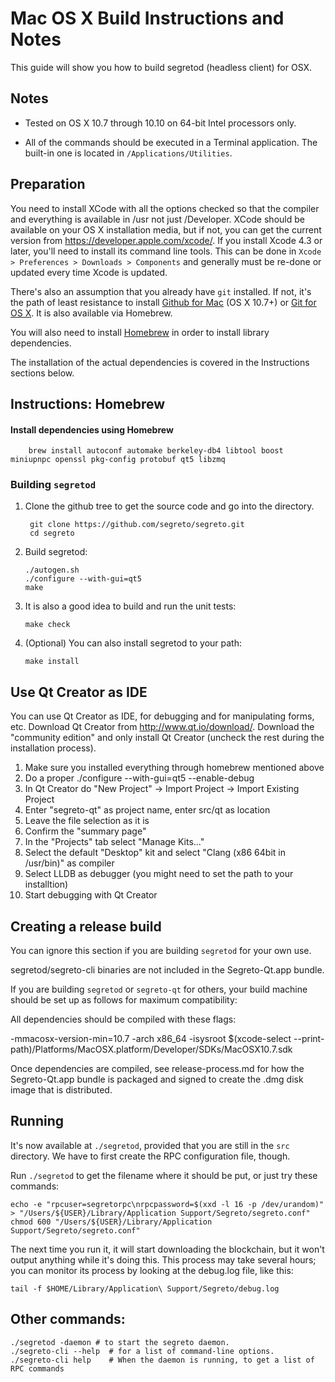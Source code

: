Mac OS X Build Instructions and Notes
====================================
This guide will show you how to build segretod (headless client) for OSX.

Notes
-----

* Tested on OS X 10.7 through 10.10 on 64-bit Intel processors only.

* All of the commands should be executed in a Terminal application. The
built-in one is located in `/Applications/Utilities`.

Preparation
-----------

You need to install XCode with all the options checked so that the compiler
and everything is available in /usr not just /Developer. XCode should be
available on your OS X installation media, but if not, you can get the
current version from https://developer.apple.com/xcode/. If you install
Xcode 4.3 or later, you'll need to install its command line tools. This can
be done in `Xcode > Preferences > Downloads > Components` and generally must
be re-done or updated every time Xcode is updated.

There's also an assumption that you already have `git` installed. If
not, it's the path of least resistance to install [Github for Mac](https://mac.github.com/)
(OS X 10.7+) or
[Git for OS X](https://code.google.com/p/git-osx-installer/). It is also
available via Homebrew.

You will also need to install [Homebrew](http://brew.sh) in order to install library
dependencies.

The installation of the actual dependencies is covered in the Instructions
sections below.

Instructions: Homebrew
----------------------

#### Install dependencies using Homebrew

        brew install autoconf automake berkeley-db4 libtool boost miniupnpc openssl pkg-config protobuf qt5 libzmq

### Building `segretod`

1. Clone the github tree to get the source code and go into the directory.

        git clone https://github.com/segreto/segreto.git
        cd segreto

2.  Build segretod:

        ./autogen.sh
        ./configure --with-gui=qt5
        make

3.  It is also a good idea to build and run the unit tests:

        make check

4.  (Optional) You can also install segretod to your path:

        make install

Use Qt Creator as IDE
------------------------
You can use Qt Creator as IDE, for debugging and for manipulating forms, etc.
Download Qt Creator from http://www.qt.io/download/. Download the "community edition" and only install Qt Creator (uncheck the rest during the installation process).

1. Make sure you installed everything through homebrew mentioned above
2. Do a proper ./configure --with-gui=qt5 --enable-debug
3. In Qt Creator do "New Project" -> Import Project -> Import Existing Project
4. Enter "segreto-qt" as project name, enter src/qt as location
5. Leave the file selection as it is
6. Confirm the "summary page"
7. In the "Projects" tab select "Manage Kits..."
8. Select the default "Desktop" kit and select "Clang (x86 64bit in /usr/bin)" as compiler
9. Select LLDB as debugger (you might need to set the path to your installtion)
10. Start debugging with Qt Creator

Creating a release build
------------------------
You can ignore this section if you are building `segretod` for your own use.

segretod/segreto-cli binaries are not included in the Segreto-Qt.app bundle.

If you are building `segretod` or `segreto-qt` for others, your build machine should be set up
as follows for maximum compatibility:

All dependencies should be compiled with these flags:

 -mmacosx-version-min=10.7
 -arch x86_64
 -isysroot $(xcode-select --print-path)/Platforms/MacOSX.platform/Developer/SDKs/MacOSX10.7.sdk

Once dependencies are compiled, see release-process.md for how the Segreto-Qt.app
bundle is packaged and signed to create the .dmg disk image that is distributed.

Running
-------

It's now available at `./segretod`, provided that you are still in the `src`
directory. We have to first create the RPC configuration file, though.

Run `./segretod` to get the filename where it should be put, or just try these
commands:

    echo -e "rpcuser=segretorpc\nrpcpassword=$(xxd -l 16 -p /dev/urandom)" > "/Users/${USER}/Library/Application Support/Segreto/segreto.conf"
    chmod 600 "/Users/${USER}/Library/Application Support/Segreto/segreto.conf"

The next time you run it, it will start downloading the blockchain, but it won't
output anything while it's doing this. This process may take several hours;
you can monitor its process by looking at the debug.log file, like this:

    tail -f $HOME/Library/Application\ Support/Segreto/debug.log

Other commands:
-------

    ./segretod -daemon # to start the segreto daemon.
    ./segreto-cli --help  # for a list of command-line options.
    ./segreto-cli help    # When the daemon is running, to get a list of RPC commands
